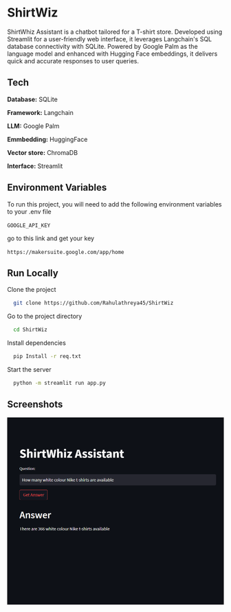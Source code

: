 
# ShirtWiz

ShirtWhiz Assistant is a chatbot tailored for a T-shirt store. Developed using Streamlit for a user-friendly web interface, it leverages Langchain's SQL database connectivity with SQLite. Powered by Google Palm as the language model and enhanced with Hugging Face embeddings, it delivers quick and accurate responses to user queries.


## Tech 

**Database:** SQLite

**Framework:** Langchain

**LLM:** Google Palm

**Emmbedding:** HuggingFace

**Vector store:** ChromaDB

**Interface:** Streamlit



## Environment Variables

To run this project, you will need to add the following environment variables to your .env file

`GOOGLE_API_KEY`
 
 go to this link and get your key
 
`https://makersuite.google.com/app/home`


## Run Locally

Clone the project

```bash
  git clone https://github.com/Rahulathreya45/ShirtWiz
```

Go to the project directory

```bash
  cd ShirtWiz
```

Install dependencies

```bash
  pip Install -r req.txt
```

Start the server

```bash
  python -m streamlit run app.py
```


## Screenshots

![App Screenshot](Screenshot.png)

